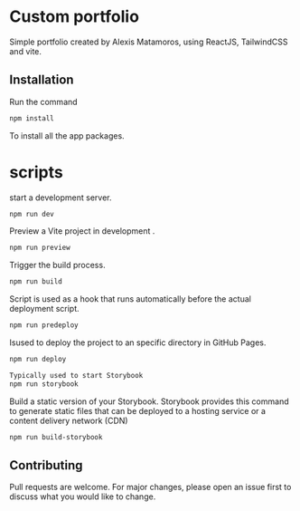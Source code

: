 # Custom portfolio

Simple portfolio created by Alexis Matamoros, using ReactJS, TailwindCSS and
vite.

## Installation

Run the command

```bash
npm install
```

To install all the app packages.

# scripts

start a development server.

```bash
npm run dev
```

Preview a Vite project in development .

```bash
npm run preview
```

Trigger the build process.

```bash
npm run build
```

Script is used as a hook that runs automatically before the actual deployment
script.

```bash
npm run predeploy
```

Isused to deploy the project to an specific directory in GitHub Pages.

```bash
npm run deploy
```

```bash
Typically used to start Storybook
npm run storybook
```

Build a static version of your Storybook. Storybook provides this command to
generate static files that can be deployed to a hosting service or a content
delivery network (CDN)

```bash
npm run build-storybook
```

## Contributing

Pull requests are welcome. For major changes, please open an issue first to
discuss what you would like to change.
